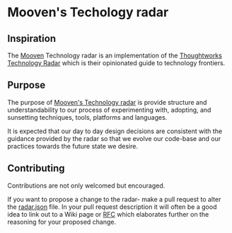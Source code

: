 # Mooven's Techology radar

## Inspiration

The [Mooven](https://www.mooven.com) Technology radar is an implementation of the [Thoughtworks Technology Radar](https://www.thoughtworks.com/radar) which is their opinionated guide to technology frontiers.

## Purpose

The purpose of [Mooven's Technology radar](https://radar.thoughtworks.com/?documentId=https%3A%2F%2Fraw.githubusercontent.com%2FMoovenHQ%2Ftech-radar%2Fmain%2Fradar.json) is provide structure and understandability to our process of experimenting with, adopting, and sunsetting techniques, tools, platforms and languages.

It is expected that our day to day design decisions are consistent with the guidance provided by the radar so that we evolve our code-base and our practices towards the future state we desire.

## Contributing

Contributions are not only welcomed but encouraged.

If you want to propose a change to the radar- make a pull request to alter the [radar.json](radar.json) file. In your pull request description it will often be a good idea to link out to a Wiki page or [RFC](https://mooven.atlassian.net/wiki/spaces/~973753697/blog/2021/10/20/1711800323/Lightweight+RFCs) which elaborates further on the reasoning for your proposed change.
